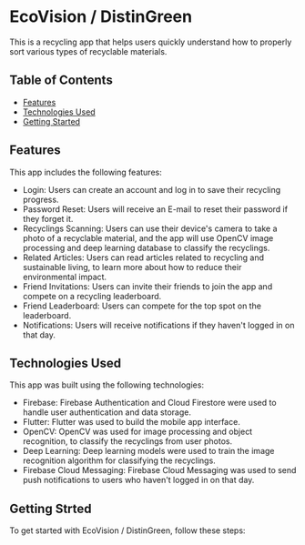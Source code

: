 # EcoVision / DistinGreen

This is a recycling app that helps users quickly understand how to properly sort various types of recyclable materials.

## Table of Contents

- [Features](#features)
- [Technologies Used](#technologies-used)
- [Getting Started](#getting-started)

## Features

This app includes the following features:

- Login: Users can create an account and log in to save their recycling progress.
- Password Reset: Users will receive an E-mail to reset their password if they forget it.
- Recyclings Scanning: Users can use their device's camera to take a photo of a recyclable material, and the app will use OpenCV image processing and deep learning database to classify the recyclings.
- Related Articles: Users can read articles related to recycling and sustainable living, to learn more about how to reduce their environmental impact.
- Friend Invitations: Users can invite their friends to join the app and compete on a recycling leaderboard.
- Friend Leaderboard: Users can compete for the top spot on the leaderboard.
- Notifications: Users will receive notifications if they haven't logged in on that day.

## Technologies Used

This app was built using the following technologies:

- Firebase: Firebase Authentication and Cloud Firestore were used to handle user authentication and data storage.
- Flutter: Flutter was used to build the mobile app interface.
- OpenCV: OpenCV was used for image processing and object recognition, to classify the recyclings from user photos.
- Deep Learning: Deep learning models were used to train the image recognition algorithm for classifying the recyclings.
- Firebase Cloud Messaging: Firebase Cloud Messaging was used to send push notifications to users who haven't logged in on that day.

## Getting Strted

To get started with EcoVision / DistinGreen, follow these steps:

